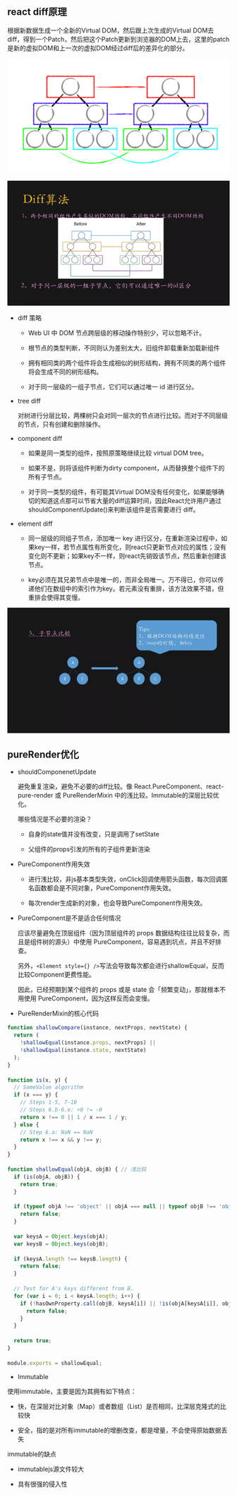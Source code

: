 ## react diff原理

根据新数据生成一个全新的Virtual DOM，然后跟上次生成的Virtual DOM去 diff，得到一个Patch，然后把这个Patch更新到浏览器的DOM上去，这里的patch是新的虚拟DOM和上一次的虚拟DOM经过diff后的差异化的部分。

![compare](../images/compare.png )

![diff](../images/diff.webp )

* diff 策略

  - Web UI 中 DOM 节点跨层级的移动操作特别少，可以忽略不计。

  - 根节点的类型判断，不同则认为差别太大，旧组件卸载重新加载新组件

  - 拥有相同类的两个组件将会生成相似的树形结构，拥有不同类的两个组件将会生成不同的树形结构。

  - 对于同一层级的一组子节点，它们可以通过唯一 id 进行区分。

* tree diff

  对树进行分层比较，两棵树只会对同一层次的节点进行比较。而对于不同层级的节点，只有创建和删除操作。

* component diff

  - 如果是同一类型的组件，按照原策略继续比较 virtual DOM tree。

  - 如果不是，则将该组件判断为dirty component，从而替换整个组件下的所有子节点。

  - 对于同一类型的组件，有可能其Virtual DOM没有任何变化，如果能够确切的知道这点那可以节省大量的diff运算时间，因此React允许用户通过 shouldComponentUpdate()来判断该组件是否需要进行 diff。

* element diff

  - 同一层级的同组子节点，添加唯一 key 进行区分，在重新渲染过程中，如果key一样，若节点属性有所变化，则react只更新节点对应的属性；没有变化则不更新；如果key不一样，则react先销毁该节点，然后重新创建该节点。

  - key必须在其兄弟节点中是唯一的，而非全局唯一。万不得已，你可以传递他们在数组中的索引作为key。若元素没有重排，该方法效果不错，但重排会使得其变慢。

![diff](../images/key.webp )


## pureRender优化

* shouldComponenetUpdate

  避免重复渲染，避免不必要的diff比较。像 React.PureComponent、react-pure-render 或 PureRenderMixin 中的浅比较。Immutable的深层比较优化。

  哪些情况是不必要的渲染？

  - 自身的state值并没有改变，只是调用了setState

  - 父组件的props引发的所有的子组件更新渲染

* PureComponent作用失效

  - 进行浅比较，非js基本类型失效，onClick回调使用箭头函数，每次回调匿名函数都会是不同对象，PureComponent作用失效。

  - 每次render生成新的对象，也会导致PureComponent作用失效。

* PureComponent是不是适合任何情况

  应该尽量避免在顶层组件（因为顶层组件的 props 数据结构往往比较复杂，而且是组件树的源头）中使用 PureComponent，容易遇到坑点，并且不好排查。
   
  另外，`<Element style={} />`写法会导致每次都会进行shallowEqual，反而比较Component更费性能。

  因此，已经预期到某个组件的 props 或是 state 会「频繁变动」，那就根本不用使用 PureComponent，因为这样反而会变慢。

* PureRenderMixin的核心代码

```js
function shallowCompare(instance, nextProps, nextState) {
  return (
    !shallowEqual(instance.props, nextProps) ||
    !shallowEqual(instance.state, nextState)
  );
}

function is(x, y) {
  // SameValue algorithm
  if (x === y) {
    // Steps 1-5, 7-10
    // Steps 6.b-6.e: +0 != -0
    return x !== 0 || 1 / x === 1 / y;
  } else {
    // Step 6.a: NaN == NaN
    return x !== x && y !== y;
  }
}

function shallowEqual(objA, objB) { // 浅比较
  if (is(objA, objB)) {
    return true;
  }

  if (typeof objA !== 'object' || objA === null || typeof objB !== 'object' || objB === null) {
    return false;
  }

  var keysA = Object.keys(objA);
  var keysB = Object.keys(objB);

  if (keysA.length !== keysB.length) {
    return false;
  }

  // Test for A's keys different from B.
  for (var i = 0; i < keysA.length; i++) {
    if (!hasOwnProperty.call(objB, keysA[i]) || !is(objA[keysA[i]], objB[keysA[i]])) {
      return false;
    }
  }

  return true;
}

module.exports = shallowEqual;
```

* Immutable

使用immutable，主要是因为其拥有如下特点：

  - 快，在深层对比对象（Map）或者数组（List）是否相同，比深层克隆式的比较快

  - 安全，指的是对所有immutable的增删改查，都是增量，不会使得原始数据丢失

immutable的缺点

  - immutablejs源文件较大

  - 具有很强的侵入性